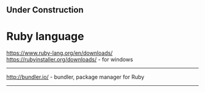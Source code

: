 
## Under Construction

# Ruby language


https://www.ruby-lang.org/en/downloads/
https://rubyinstaller.org/downloads/ - for windows

---

http://bundler.io/ - bundler, package manager for Ruby

---
